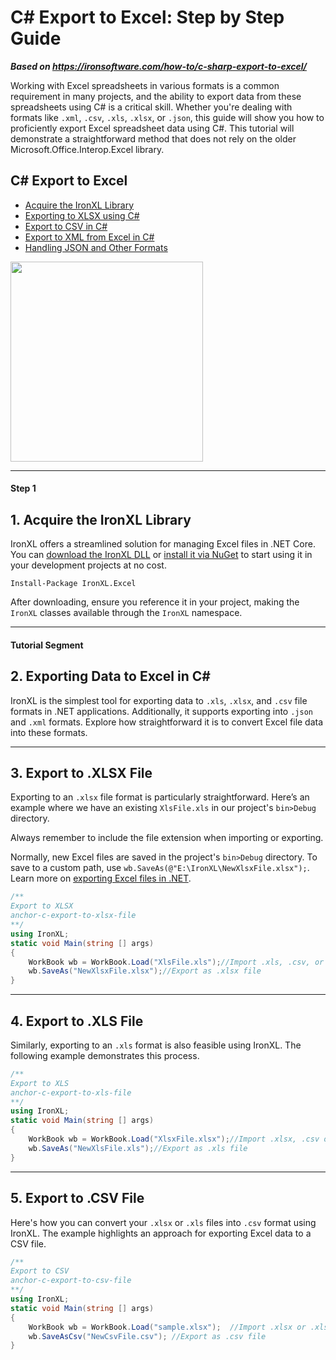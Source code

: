 # C# Export to Excel: Step by Step Guide

***Based on <https://ironsoftware.com/how-to/c-sharp-export-to-excel/>***


Working with Excel spreadsheets in various formats is a common requirement in many projects, and the ability to export data from these spreadsheets using C# is a critical skill. Whether you're dealing with formats like `.xml`, `.csv`, `.xls`, `.xlsx`, or `.json`, this guide will show you how to proficiently export Excel spreadsheet data using C#. This tutorial will demonstrate a straightforward method that does not rely on the older Microsoft.Office.Interop.Excel library.

<div class="learnn-how-section">
  <div class="row">
    <div class="col-sm-6">
      <h2>C# Export to Excel</h2>
      <ul class="list-unstyled">
        <li><a href="#anchor-1-get-the-ironxl-library">Acquire the IronXL Library</a></li>
        <li><a href="#anchor-3-c-num-export-to-xlsx-file">Exporting to XLSX using C#</a></li>
        <li><a href="#anchor-5-c-num-export-to-csv-file">Export to CSV in C#</a></li>
        <li><a href="#anchor-6-c-num-export-to-xml-file">Export to XML from Excel in C#</a></li>
        <li><a href="#anchor-7-c-num-export-to-json-file">Handling JSON and Other Formats</a></li>
      </ul>
    </div>
    <div class="col-sm-6">
      <div class="download-card">
        <img style="box-shadow: none; width: 308px; height: 320px;" src="https://ironsoftware.com/img/faq/excel/how-to-work.svg" class="img-responsive learn-how-to-img replaceable-img">
      </div>
    </div>
  </div>
</div>

<hr class="separator">

<h4 class="tutorial-segment-title">Step 1</h4>

## 1. Acquire the IronXL Library 

IronXL offers a streamlined solution for managing Excel files in .NET Core. You can [download the IronXL DLL](https://ironsoftware.com/csharp/excel/packages/IronXL.Package.For.export.excel.zip) or [install it via NuGet](https://www.nuget.org/packages/IronXL.Excel) to start using it in your development projects at no cost.

```shell
Install-Package IronXL.Excel
```

After downloading, ensure you reference it in your project, making the `IronXL` classes available through the `IronXL` namespace.

<hr class="separator">
<h4 class="tutorial-segment-title">Tutorial Segment</h4>

## 2. Exporting Data to Excel in C#

IronXL is the simplest tool for exporting data to `.xls`, `.xlsx`, and `.csv` file formats in .NET applications. Additionally, it supports exporting into `.json` and `.xml` formats. Explore how straightforward it is to convert Excel file data into these formats.

<hr class="separator">

## 3. Export to .XLSX File

Exporting to an `.xlsx` file format is particularly straightforward. Here’s an example where we have an existing `XlsFile.xls` in our project's `bin>Debug` directory.

Always remember to include the file extension when importing or exporting.

Normally, new Excel files are saved in the project's `bin>Debug` directory. To save to a custom path, use `wb.SaveAs(@"E:\IronXL\NewXlsxFile.xlsx");`. Learn more on [exporting Excel files in .NET](https://ironsoftware.com/csharp/excel/#convert-excel-spreadsheet).

```cs
/**
Export to XLSX
anchor-c-export-to-xlsx-file
**/
using IronXL;
static void Main(string [] args)
{
    WorkBook wb = WorkBook.Load("XlsFile.xls");//Import .xls, .csv, or .tsv file
    wb.SaveAs("NewXlsxFile.xlsx");//Export as .xlsx file
}
```
<hr class="separator">

## 4. Export to .XLS File

Similarly, exporting to an `.xls` format is also feasible using IronXL. The following example demonstrates this process.

```cs
/**
Export to XLS
anchor-c-export-to-xls-file
**/
using IronXL;
static void Main(string [] args)
{
    WorkBook wb = WorkBook.Load("XlsxFile.xlsx");//Import .xlsx, .csv or .tsv file
    wb.SaveAs("NewXlsFile.xls");//Export as .xls file
}
```
<hr class="separator">

## 5. Export to .CSV File

Here's how you can convert your `.xlsx` or `.xls` files into `.csv` format using IronXL. The example highlights an approach for exporting Excel data to a CSV file.

```cs
/**
Export to CSV
anchor-c-export-to-csv-file
**/
using IronXL;
static void Main(string [] args)
{
    WorkBook wb = WorkBook.Load("sample.xlsx");  //Import .xlsx or .xls file          
    wb.SaveAsCsv("NewCsvFile.csv"); //Export as .csv file
}
```